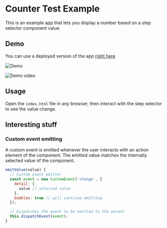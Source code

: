 # Counter Test Example

This is an example app that lets you display a number based on a step selector component value.

## Demo

You can use a deployed version of the app [right here](https://unjavascripter.github.io/laboratoria-mentoring-test/index.html)

![Demo](https://user-images.githubusercontent.com/7959823/143093883-f973bba6-42a1-486f-bfcf-66f105085344.png)

![Demo video](https://user-images.githubusercontent.com/7959823/143094202-fb85af6c-6cd1-4619-82d6-2d8203592055.gif)

## Usage

Open the `index.html` file in any browser, then interact with the step selector to see the value change.

## Interesting stuff

### Custom event emitting

A custom event is emitted whenever the user interacts with an action element of the component. The emitted value matches the internally selected value of the component. 

```js
emitValue(value) {
  // Custom event emitter
  const event = new CustomEvent('change', {
    detail: {
      value // selected value
    },
    bubbles: true // will continue emitting
  });

  // Dispatches the event to be emitted to the parent
  this.dispatchEvent(event);
}
```